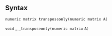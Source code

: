 ## Syntax

`numeric matrix transposeonly(numeric matrix A)`

`void`<span class="nowrap"> _ `_transposeonly(numeric matrix`
`A)`
